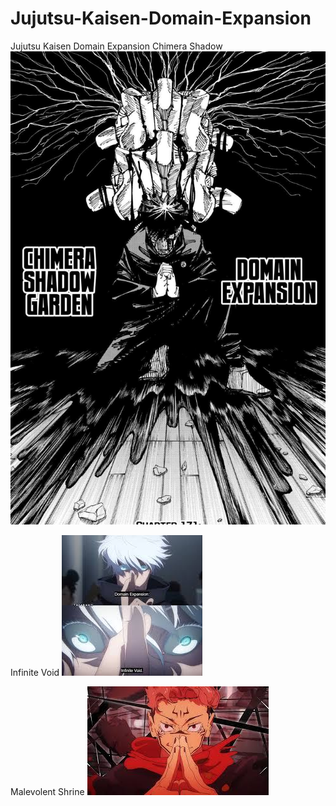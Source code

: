 # Jujutsu-Kaisen-Domain-Expansion
Jujutsu Kaisen Domain Expansion
Chimera Shadow
![Alt text](images/chimera_shadow.jpg)

Infinite Void
![Alt text](images/infinite_void.jpg)

Malevolent Shrine
![Alt text](images/malevolent_shrine.jpg)
